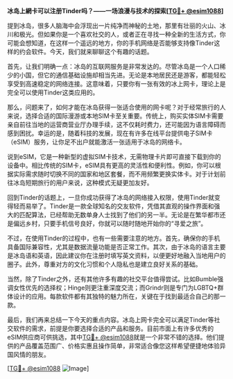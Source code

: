 **冰岛上網卡可以注册Tinder吗？——一场浪漫与技术的探索[[TG💪+ @esim1088](https://t.me/s/esim1088)]**

提到冰岛，很多人脑海中会浮现出一片纯净而神秘的土地，那里有壮丽的火山、冰川和极光。但如果你是一个喜欢社交的人，或者正在寻找一种全新的生活方式，你可能会想知道，在这样一个遥远的地方，你的手机网络是否能够支持像Tinder这样的约会软件。今天，我们就来聊聊这个有趣的话题。

首先，让我们明确一点：冰岛的互联网服务是非常发达的。尽管冰岛是一个人口稀少的小国，但它的通信基础设施却相当先进。无论是本地居民还是游客，都能轻松享受到高速稳定的网络连接。这意味着，只要你有一张有效的冰上网卡，理论上是完全可以使用Tinder这类应用的。

那么，问题来了，如何才能在冰岛获得一张适合使用的网卡呢？对于经常旅行的人来说，选择合适的国际漫游或本地SIM卡至关重要。传统上，购买实体SIM卡需要亲自前往当地的运营商营业厅办理手续，这不仅耗时费力，还可能因为语言障碍而感到困扰。幸运的是，随着科技的发展，现在有许多在线平台提供电子SIM卡（eSIM）服务，让你足不出户就能激活一张适用于冰岛的网络卡。

说到eSIM，它是一种新型的虚拟SIM卡技术，无需物理卡片即可直接下载到你的设备中。相比传统的SIM卡，eSIM具有更高的灵活性和便利性。例如，你可以根据实际需求随时切换不同的国家和地区套餐，而不用频繁更换实体卡。对于计划前往冰岛短期旅行的用户来说，这种模式无疑更加友好。

回到Tinder的话题上，一旦你成功获得了冰岛的网络接入权限，使用Tinder就变得轻而易举了。Tinder是一款全球知名的交友软件，凭借其直观的操作界面和强大的匹配算法，已经帮助无数单身人士找到了他们的另一半。无论是在繁华都市还是偏远乡村，只要手机信号良好，你就可以随时随地开始你的“寻爱之旅”。

不过，在使用Tinder的过程中，也有一些需要注意的地方。首先，确保你的手机具备国际兼容性，尤其是数据流量功能是否正常工作。其次，由于冰岛的语言主要是冰岛语和英语，因此建议你在注册时填写英文资料，以便更好地融入当地用户的圈子。此外，尊重对方的文化习惯和个人隐私也是建立良好关系的基础。

当然，除了Tinder之外，还有其他许多有趣的社交平台值得尝试。比如Bumble强调女性优先的选择权；Hinge则更注重深度交流；而Grindr则是专门为LGBTQ+群体设计的应用。每款软件都有其独特的魅力所在，关键在于找到最适合自己的那一款。

最后，我们再来总结一下今天的重点内容。冰岛上网卡完全可以满足Tinder等社交软件的需求，前提是你要选择合适的产品和服务。目前市面上有许多优秀的eSIM供应商可供挑选，其中[TG💪+ @esim1088](https://t.me/s/esim1088)就是一个非常不错的选择。他们提供的产品覆盖范围广、价格实惠且操作简单，非常适合像您这样希望便捷地体验异国风情的朋友。

[[TG💪+ @esim1088](https://t.me/s/esim1088) ![Image](https://i.postimg.cc/4NQfJmqS/Snipaste-2025-05-13-00-14-12.png)]